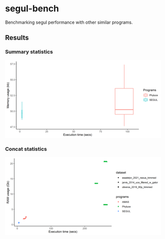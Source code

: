 # segul-bench

Benchmarking segul performance with other similar programs.

## Results

### Summary statistics

![results](figures/summary_stats.png)

### Concat statistics

![results](figures/concat_stats.png)